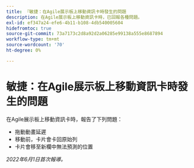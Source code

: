 ```yaml
---
title: 『敏捷：在Agile展示板上移動資訊卡時發生的問題
description: 在Agile展示板上移動資訊卡時，已回報各種問題。
exl-id: ef347a24-efe6-4b11-b108-4db540005604
hidefromtoc: true
source-git-commit: 73a7173c2d8a92d2a06285e99138a555e8687894
workflow-type: tm+mt
source-wordcount: '70'
ht-degree: 0%

---
```


# 敏捷：在Agile展示板上移動資訊卡時發生的問題

在Agile展示板上移動資訊卡時，報告了下列問題：

* 拖動動畫延遲
* 移動前，卡片會卡回原始列
* 卡片會移至新欄中無法預測的位置

_2022年6月1日首次報導。_
